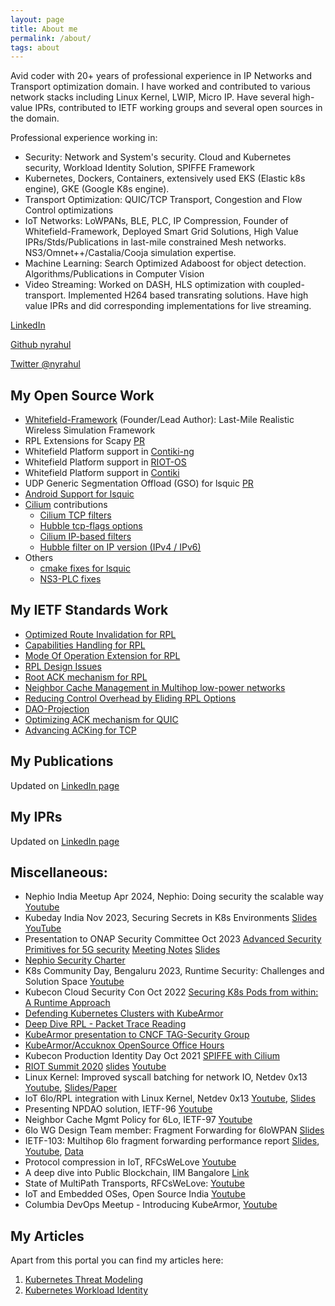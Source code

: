 ```yaml
---
layout: page
title: About me
permalink: /about/
tags: about
---
```


Avid coder with 20+ years of professional experience in IP Networks and
Transport optimization domain. I have worked and contributed to various network
stacks including Linux Kernel, LWIP, Micro IP. Have several high-value IPRs,
contributed to IETF working groups and several open sources in the domain.

Professional experience working in:
* Security: Network and System's security. Cloud and Kubernetes security, Workload Identity Solution, SPIFFE Framework
* Kubernetes, Dockers, Containers, extensively used EKS (Elastic k8s engine), GKE (Google K8s engine).
* Transport Optimization: QUIC/TCP Transport, Congestion and Flow Control optimizations
* IoT Networks: LoWPANs, BLE, PLC, IP Compression, Founder of Whitefield-Framework, Deployed Smart Grid Solutions, High Value IPRs/Stds/Publications in last-mile constrained Mesh networks. NS3/Omnet++/Castalia/Cooja simulation expertise.
* Machine Learning: Search Optimized Adaboost for object detection. Algorithms/Publications in Computer Vision
* Video Streaming: Worked on DASH, HLS optimization with coupled-transport. Implemented H264 based transrating solutions. Have high value IPRs and did corresponding implementations for live streaming.

[LinkedIn](https://www.linkedin.com/in/rahul-jadhav-a0485310/)

[Github nyrahul](https://github.com/nyrahul)

[Twitter @nyrahul](https://twitter.com/nyrahul)

## My Open Source Work

* [Whitefield-Framework][1] (Founder/Lead Author): Last-Mile Realistic Wireless Simulation Framework
* RPL Extensions for Scapy [PR](https://github.com/secdev/scapy/pull/2663)
* Whitefield Platform support in [Contiki-ng](https://github.com/whitefield-framework/contiki-ng)
* Whitefield Platform support in [RIOT-OS](https://github.com/whitefield-framework/RIOT)
* Whitefield Platform support in [Contiki](https://github.com/whitefield-framework/contiki)
* UDP Generic Segmentation Offload (GSO) for lsquic [PR](https://github.com/litespeedtech/lsquic/pull/135)
* [Android Support for lsquic](https://github.com/litespeedtech/lsquic/pull/132)
* [Cilium](https://cilium.io/) contributions
	* [Cilium TCP filters](https://github.com/cilium/cilium/pull/13826)
	* [Hubble tcp-flags options](https://github.com/cilium/hubble/pull/461)
	* [Cilium IP-based filters](https://github.com/cilium/cilium/pull/14556)
	* [Hubble filter on IP version (IPv4 / IPv6)](https://github.com/cilium/hubble/issues/459)
* Others
    * [cmake fixes for lsquic](https://github.com/litespeedtech/lsquic/pull/134)
    * [NS3-PLC fixes](https://github.com/ns3-plc-module/plc/pull/16)

## My IETF Standards Work

* [Optimized Route Invalidation for RPL](https://tools.ietf.org/html/draft-ietf-roll-efficient-npdao)
* [Capabilities Handling for RPL](https://datatracker.ietf.org/doc/draft-ietf-roll-capabilities/)
* [Mode Of Operation Extension for RPL](https://tools.ietf.org/html/draft-ietf-roll-mopex)
* [RPL Design Issues](https://tools.ietf.org/html/draft-ietf-roll-rpl-observations)
* [Root ACK mechanism for RPL](https://tools.ietf.org/html/draft-jadhav-roll-storing-rootack)
* [Neighbor Cache Management in Multihop low-power networks](https://tools.ietf.org/html/draft-ietf-lwig-nbr-mgmt-policy)
* [Reducing Control Overhead by Eliding RPL Options](https://tools.ietf.org/html/draft-thubert-roll-eliding-dio-information)
* [DAO-Projection](https://datatracker.ietf.org/doc/draft-ietf-roll-dao-projection/)
* [Optimizing ACK mechanism for QUIC](https://datatracker.ietf.org/doc/draft-li-quic-optimizing-ack-in-wlan/)
* [Advancing ACKing for TCP](https://tools.ietf.org/html/draft-li-tcpm-advancing-ack-for-wireless)

## My Publications

Updated on [LinkedIn page](https://www.linkedin.com/in/rahul-jadhav-a0485310/)

## My IPRs

Updated on [LinkedIn page](https://www.linkedin.com/in/rahul-jadhav-a0485310/)

## Miscellaneous:

* Nephio India Meetup Apr 2024, Nephio: Doing security the scalable way [Youtube](https://youtu.be/uRpVpl4HKPE?t=8761)
* Kubeday India Nov 2023, Securing Secrets in K8s Environments [Slides](https://docs.google.com/presentation/d/1B7ZLZXpN0ih7eov-IsoZkq2Lh5VawGjuNDMgz3ThY8c/edit?usp=sharing) [YouTube](https://www.youtube.com/watch?v=oEPXG_2iyzg&list=PLj6h78yzYM2M9iilzDu5a7qwve6lB-dQU&index=24&ab_channel=CNCF%5BCloudNativeComputingFoundation%5D)
* Presentation to ONAP Security Committee Oct 2023 [Advanced Security Primitives for 5G security](https://wiki.onap.org/download/attachments/191300176/2023-10-03_SECCOM_week.mp4?version=1&modificationDate=1696955536000&api=v2) [Meeting Notes](https://wiki.onap.org/display/DW/2023-10-10+Security+Subcommittee+Meeting+Notes) [Slides](https://wiki.onap.org/display/DW/2023-10-10+Security+Subcommittee+Meeting+Notes?preview=/191300176/191300222/5G%20Security%20Primitives.pptx)
* [Nephio Security Charter](https://github.com/nephio-project/governance/pull/73)
* K8s Community Day, Bengaluru 2023, Runtime Security: Challenges and Solution Space [Youtube](https://www.youtube.com/watch?v=lw8GsIbLU3s&list=PLo4lFffE9Ct9rvNjSOOL64VTs_qVnrSnI&index=38&ab_channel=KubernetesCommunityDaysBengaluru)
* Kubecon Cloud Security Con Oct 2022 [Securing K8s Pods from within: A Runtime Approach](https://www.youtube.com/watch?v=1ji3htNqqig)
* [Defending Kubernetes Clusters with KubeArmor](https://www.youtube.com/watch?v=BcLjx8JkLIY)
* [Deep Dive RPL - Packet Trace Reading](https://www.youtube.com/watch?v=uzn26VxsKWQ)
* [KubeArmor presentation to CNCF TAG-Security Group](https://www.youtube.com/watch?v=W8PlIBXT1hA&list=PLZUlr-sxyEURbZp8jRguXkQ32cMIxfAqN&ab_channel=CNCFTAGSecurity)
* [KubeArmor/Accuknox OpenSource Office Hours](https://www.youtube.com/watch?v=T0J8wFrpwSg)
* Kubecon Production Identity Day Oct 2021 [SPIFFE with Cilium](https://www.youtube.com/watch?v=V4eiX9Lx0H8)
* [RIOT Summit 2020](https://summit.riot-os.org/2020/#speakers) [slides](https://summit.riot-os.org/2020/wp-content/uploads/sites/15/2020/09/s2-1-rahul-jadhav.pdf) [Youtube](https://www.youtube.com/watch?v=aVaw0l2K9dU)
* Linux Kernel: Improved syscall batching for network IO, Netdev 0x13 [Youtube](https://www.youtube.com/watch?v=hJrXbqttJC4), [Slides/Paper](https://netdevconf.info/0x13/session.html?talk-syscall-batch)
* IoT 6lo/RPL integration with Linux Kernel, Netdev 0x13 [Youtube](https://www.youtube.com/watch?v=HyJt_0GvPxA&feature=youtu.be&list=PLrninrcyMo3I_VSKwLF4hso6_Iq9b73Dm&t=3382), [Slides](https://netdevconf.info/0x13/session.html?workshop-on-iot-related-mac-layers-header-compressions-and-routing-protocols)
* Presenting NPDAO solution, IETF-96 [Youtube](https://youtu.be/ZZ3RIHfprLw?list=PLC86T-6ZTP5i0Bp03yAK5oWrxMMwBjIq7&t=4352)
* Neighbor Cache Mgmt Policy for 6Lo, IETF-97 [Youtube](https://youtu.be/1eu2KkTKEKQ?list=PLC86T-6ZTP5gtLuoSjpTGO_mS5Ly2pfIS&t=2364)
* 6lo WG Design Team member: Fragment Forwarding for 6loWPAN [Slides](https://datatracker.ietf.org/meeting/101/materials/slides-101-6lo-fragmentation-design-team-formation-update-00)
* IETF-103: Multihop 6lo fragment forwarding performance report [Slides](https://datatracker.ietf.org/meeting/103/materials/slides-103-6lo-performance-report-on-6lo-fragment-forwarding-drafts-00), [Youtube](https://youtu.be/KdaDlMn_efc?t=3466), [Data](https://github.com/nyrahul/ietf-data/blob/master/6lo-fragfwd-perf-report.rst)
* Protocol compression in IoT, RFCsWeLove [Youtube](https://www.youtube.com/watch?v=yHa4ie1wqTY)
* A deep dive into Public Blockchain, IIM Bangalore [Link](https://www.facebook.com/events/iim-bangalore/a-deep-dive-into-blockchain-by-rahul-jadhav-huawei-india/704499513275067/)
* State of MultiPath Transports, RFCsWeLove:  [Youtube](https://www.youtube.com/watch?v=yHa4ie1wqTY)
* IoT and Embedded OSes, Open Source India [Youtube](https://www.youtube.com/watch?v=EaKSudEiFEI)
* Columbia DevOps Meetup - Introducing KubeArmor, [Youtube](https://youtu.be/oYvKmtCW_Kk)

## My Articles
Apart from this portal you can find my articles here:
1. [Kubernetes Threat Modeling](https://medium.com/@nyrahul/kubernetes-threat-modeling-bf044745cf85)
2. [Kubernetes Workload Identity](https://medium.com/@nyrahul/kubernetes-workload-identity-3d638ef12782)

[1]: https://github.com/whitefield-framework/whitefield
